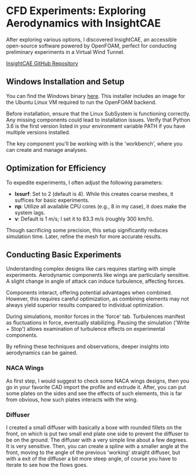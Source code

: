 # CFD Experiments: Exploring Aerodynamics with InsightCAE

After exploring various options, I discovered InsightCAE, an accessible open-source software powered by OpenFOAM, perfect for conducting preliminary experiments in a Virtual Wind Tunnel.

[InsightCAE GitHub Repository](https://github.com/hkroeger/insightcae)

## Windows Installation and Setup

You can find the Windows binary [here](http://downloads.silentdynamics.de/ubuntu/). This installer includes an image for the Ubuntu Linux VM required to run the OpenFOAM backend.

Before installation, ensure that the Linux SubSystem is functioning correctly. Any missing components could lead to installation issues. Verify that Python 3.6 is the first version listed in your environment variable PATH if you have multiple versions installed.

The key component you'll be working with is the 'workbench', where you can create and manage analyses.

## Optimization for Efficiency

To expedite experiments, I often adjust the following parameters:

- **lxsurf**: Set to 2 (default is 4). While this creates coarse meshes, it suffices for basic experiments.
- **np**: Utilize all available CPU cores (e.g., 8 in my case), it does make the system lags.
- **v**: Default is 1 m/s; I set it to 83.3 m/s (roughly 300 km/h).

Though sacrificing some precision, this setup significantly reduces simulation time. Later, refine the mesh for more accurate results.

## Conducting Basic Experiments

Understanding complex designs like cars requires starting with simple experiments. Aerodynamic components like wings are particularly sensitive. A slight change in angle of attack can induce turbulence, affecting forces.

Components interact, offering potential advantages when combined. However, this requires careful optimization, as combining elements may not always yield superior results compared to individual optimization.

During simulations, monitor forces in the 'force' tab. Turbulences manifest as fluctuations in force, eventually stabilizing. Pausing the simulation ('Write + Stop') allows examination of turbulence effects on experimental components.

By refining these techniques and observations, deeper insights into aerodynamics can be gained.


### NACA Wings
As first step, I would suggest to check some NACA wings designs, then you go in your favorite CAD import the profile and extrude it. After, you can put some plates on the sides and see the effects of such elements, this is far from obvious, how such plates interacts with the wing.

### Diffuser
I created a small diffuser with basically a boxe with rounded fillets on the front, on which is put two small end plate one side to prevent the diffuser to be on the ground. The diffuser with a very simple line about a few degrees. It is very sensitive.
Then, you can create a spline with a smaller angle at the front, moving to the angle of the previous 'working' straight diffuser, but with a exit of the diffuser a bit more steep angle, of course you have to iterate to see how the flows goes.








